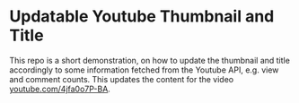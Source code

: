 # Updatable Youtube Thumbnail and Title

This repo is a short demonstration, on how to update the thumbnail and title accordingly to some information fetched 
from the Youtube API, e.g. view and comment counts. This updates the content for the video
[youtube.com/4jfa0o7P-BA](htts://www.youtube.com/4jfa0o7P-BA). 